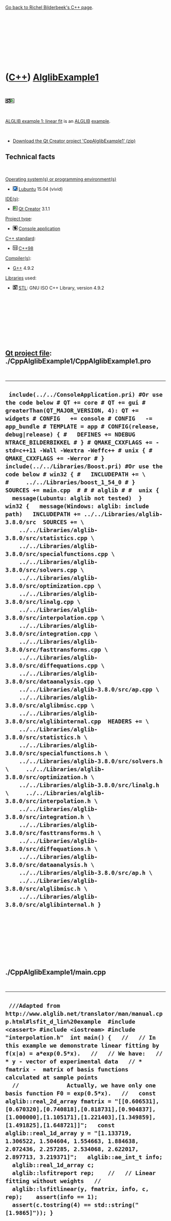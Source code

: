 

[Go back to Richel Bilderbeek's C++ page](Cpp.htm).

 

 

 

 

 

([C++](Cpp.htm)) [AlglibExample1](CppAlglibExample1.htm)
========================================================

 

![STL](PicStl.png)![Qt Creator](PicQtCreator.png)

 

[ALGLIB example 1: linear fit](CppAlglibExample1.htm) is an
[ALGLIB](CppAlglib.htm) [example](CppExample.htm).

 

-   [Download the Qt Creator project
    'CppAlglibExample1' (zip)](CppAlglibExample1.zip)

Technical facts
---------------

 

[Operating system(s) or programming environment(s)](CppOs.htm)

-   ![Lubuntu](PicLubuntu.png) [Lubuntu](CppLubuntu.htm) 15.04 (vivid)

[IDE(s)](CppIde.htm):

-   ![Qt Creator](PicQtCreator.png) [Qt Creator](CppQtCreator.htm) 3.1.1

[Project type](CppQtProjectType.htm):

-   ![console](PicConsole.png) [Console
    application](CppConsoleApplication.htm)

[C++ standard](CppStandard.htm):

-   ![C++98](PicCpp98.png) [C++98](Cpp98.htm)

[Compiler(s)](CppCompiler.htm):

-   [G++](CppGpp.htm) 4.9.2

[Libraries](CppLibrary.htm) used:

-   ![STL](PicStl.png) [STL](CppStl.htm): GNU ISO C++ Library, version
    4.9.2

 

 

 

 

 

[Qt project file](CppQtProjectFile.htm): ./CppAlglibExample1/CppAlglibExample1.pro
----------------------------------------------------------------------------------

 

  -----------------------------------------------------------------------------------------------------------------------------------------------------------------------------------------------------------------------------------------------------------------------------------------------------------------------------------------------------------------------------------------------------------------------------------------------------------------------------------------------------------------------------------------------------------------------------------------------------------------------------------------------------------------------------------------------------------------------------------------------------------------------------------------------------------------------------------------------------------------------------------------------------------------------------------------------------------------------------------------------------------------------------------------------------------------------------------------------------------------------------------------------------------------------------------------------------------------------------------------------------------------------------------------------------------------------------------------------------------------------------------------------------------------------------------------------------------------------------------------------------------------------------------------------------------------------------------------------------------------------------------------------------------------------------------------------------------------------------------------------------------------------------------------------------------------------------------------------------------------------------------------------------------------------------------------------------------------------------------------------------------------------------------------------------------------------------------------------------------------------------------------------------------------------------------------------------------
  ` include(../../ConsoleApplication.pri) #Or use the code below # QT += core # QT += gui # greaterThan(QT_MAJOR_VERSION, 4): QT += widgets # CONFIG   += console # CONFIG   -= app_bundle # TEMPLATE = app # CONFIG(release, debug|release) { #   DEFINES += NDEBUG NTRACE_BILDERBIKKEL # } # QMAKE_CXXFLAGS += -std=c++11 -Wall -Wextra -Weffc++ # unix { #   QMAKE_CXXFLAGS += -Werror # }  include(../../Libraries/Boost.pri) #Or use the code below # win32 { #   INCLUDEPATH += \ #     ../../Libraries/boost_1_54_0 # }  SOURCES += main.cpp  # # # alglib # #  unix {   message(Lubuntu: alglib not tested)  }  win32 {   message(Windows: alglib: include path)   INCLUDEPATH += ../../Libraries/alglib-3.8.0/src  SOURCES += \     ../../Libraries/alglib-3.8.0/src/statistics.cpp \     ../../Libraries/alglib-3.8.0/src/specialfunctions.cpp \     ../../Libraries/alglib-3.8.0/src/solvers.cpp \     ../../Libraries/alglib-3.8.0/src/optimization.cpp \     ../../Libraries/alglib-3.8.0/src/linalg.cpp \     ../../Libraries/alglib-3.8.0/src/interpolation.cpp \     ../../Libraries/alglib-3.8.0/src/integration.cpp \     ../../Libraries/alglib-3.8.0/src/fasttransforms.cpp \     ../../Libraries/alglib-3.8.0/src/diffequations.cpp \     ../../Libraries/alglib-3.8.0/src/dataanalysis.cpp \     ../../Libraries/alglib-3.8.0/src/ap.cpp \     ../../Libraries/alglib-3.8.0/src/alglibmisc.cpp \     ../../Libraries/alglib-3.8.0/src/alglibinternal.cpp  HEADERS += \     ../../Libraries/alglib-3.8.0/src/statistics.h \     ../../Libraries/alglib-3.8.0/src/specialfunctions.h \     ../../Libraries/alglib-3.8.0/src/solvers.h \     ../../Libraries/alglib-3.8.0/src/optimization.h \     ../../Libraries/alglib-3.8.0/src/linalg.h \     ../../Libraries/alglib-3.8.0/src/interpolation.h \     ../../Libraries/alglib-3.8.0/src/integration.h \     ../../Libraries/alglib-3.8.0/src/fasttransforms.h \     ../../Libraries/alglib-3.8.0/src/diffequations.h \     ../../Libraries/alglib-3.8.0/src/dataanalysis.h \     ../../Libraries/alglib-3.8.0/src/ap.h \     ../../Libraries/alglib-3.8.0/src/alglibmisc.h \     ../../Libraries/alglib-3.8.0/src/alglibinternal.h }`
  -----------------------------------------------------------------------------------------------------------------------------------------------------------------------------------------------------------------------------------------------------------------------------------------------------------------------------------------------------------------------------------------------------------------------------------------------------------------------------------------------------------------------------------------------------------------------------------------------------------------------------------------------------------------------------------------------------------------------------------------------------------------------------------------------------------------------------------------------------------------------------------------------------------------------------------------------------------------------------------------------------------------------------------------------------------------------------------------------------------------------------------------------------------------------------------------------------------------------------------------------------------------------------------------------------------------------------------------------------------------------------------------------------------------------------------------------------------------------------------------------------------------------------------------------------------------------------------------------------------------------------------------------------------------------------------------------------------------------------------------------------------------------------------------------------------------------------------------------------------------------------------------------------------------------------------------------------------------------------------------------------------------------------------------------------------------------------------------------------------------------------------------------------------------------------------------------------------

 

 

 

 

 

./CppAlglibExample1/main.cpp
----------------------------

 

  ----------------------------------------------------------------------------------------------------------------------------------------------------------------------------------------------------------------------------------------------------------------------------------------------------------------------------------------------------------------------------------------------------------------------------------------------------------------------------------------------------------------------------------------------------------------------------------------------------------------------------------------------------------------------------------------------------------------------------------------------------------------------------------------------------------------------------------------------------------------------------------------------------------------------------------------------------------------------------------------------------------------------------------------------------------------------------
  ` ///Adapted from http://www.alglib.net/translator/man/manual.cpp.html#lsfit_d_lin%20example  #include <cassert> #include <iostream> #include "interpolation.h"  int main() {   //   // In this example we demonstrate linear fitting by f(x|a) = a*exp(0.5*x).   //   // We have:   // * y - vector of experimental data   // * fmatrix -  matrix of basis functions calculated at sample points   //              Actually, we have only one basis function F0 = exp(0.5*x).   //   const alglib::real_2d_array fmatrix = "[[0.606531],[0.670320],[0.740818],[0.818731],[0.904837],[1.000000],[1.105171],[1.221403],[1.349859],[1.491825],[1.648721]]";   const alglib::real_1d_array y = "[1.133719, 1.306522, 1.504604, 1.554663, 1.884638, 2.072436, 2.257285, 2.534068, 2.622017, 2.897713, 3.219371]";   alglib::ae_int_t info;   alglib::real_1d_array c;   alglib::lsfitreport rep;    //   // Linear fitting without weights   //    alglib::lsfitlinear(y, fmatrix, info, c, rep);    assert(info == 1);   assert(c.tostring(4) == std::string("[1.9865]")); }`
  ----------------------------------------------------------------------------------------------------------------------------------------------------------------------------------------------------------------------------------------------------------------------------------------------------------------------------------------------------------------------------------------------------------------------------------------------------------------------------------------------------------------------------------------------------------------------------------------------------------------------------------------------------------------------------------------------------------------------------------------------------------------------------------------------------------------------------------------------------------------------------------------------------------------------------------------------------------------------------------------------------------------------------------------------------------------------------

 

 

 

 

 

[Go back to Richel Bilderbeek's C++ page](Cpp.htm).



 

[![Valid XHTML 1.0 Strict](valid-xhtml10.png){width="88"
height="31"}](http://validator.w3.org/check?uri=referer)

This page has been created by the [tool](Tools.htm)
[CodeToHtml](ToolCodeToHtml.htm)
